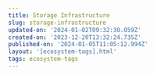 ```yaml
---
title: Storage Infrastructure
slug: storage-infrastructure
updated-on: '2024-01-02T09:32:30.059Z'
created-on: '2023-12-20T13:32:24.735Z'
published-on: '2024-01-05T11:05:12.994Z'
layout: '[ecosystem-tags].html'
tags: ecosystem-tags
---
```



